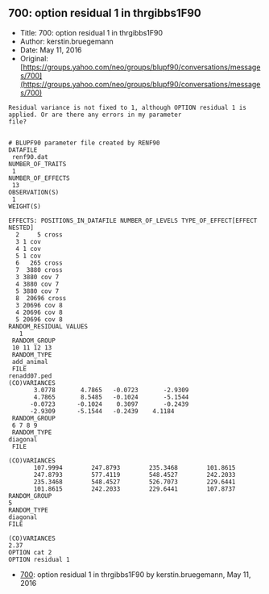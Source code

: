 ## 700: option residual 1 in thrgibbs1F90

- Title: 700: option residual 1 in thrgibbs1F90
- Author: kerstin.bruegemann
- Date: May 11, 2016
- Original: [https://groups.yahoo.com/neo/groups/blupf90/conversations/messages/700](https://groups.yahoo.com/neo/groups/blupf90/conversations/messages/700)

```
Residual variance is not fixed to 1, although OPTION residual 1 is applied. Or are there any errors in my parameter
file?


# BLUPF90 parameter file created by RENF90
DATAFILE
 renf90.dat
NUMBER_OF_TRAITS
 1
NUMBER_OF_EFFECTS
 13
OBSERVATION(S)
 1
WEIGHT(S)
 
EFFECTS: POSITIONS_IN_DATAFILE NUMBER_OF_LEVELS TYPE_OF_EFFECT[EFFECT NESTED]
  2	    5 cross 
  3 1 cov 
  4 1 cov 
  5 1 cov 
  6	  265 cross 
  7	 3880 cross 
  3 3880 cov 7
  4 3880 cov 7
  5 3880 cov 7
  8	 20696 cross 
  3 20696 cov 8
  4 20696 cov 8
  5 20696 cov 8
RANDOM_RESIDUAL VALUES
   1   
 RANDOM_GROUP
 10 11 12 13
 RANDOM_TYPE
 add_animal
 FILE
renadd07.ped						    
(CO)VARIANCES
       3.0778	    4.7865	 -0.0723       -2.9309		
       4.7865	    8.5485	 -0.1024       -5.1544		
      -0.0723	   -0.1024	  0.3097       -0.2439		
      -2.9309	   -5.1544	 -0.2439	4.1184		
 RANDOM_GROUP
 6 7 8 9
 RANDOM_TYPE
diagonal
 FILE
					       
(CO)VARIANCES
       107.9994        247.8793        235.3468        101.8615       
       247.8793        577.4119        548.4527        242.2033       
       235.3468        548.4527        526.7073        229.6441       
       101.8615        242.2033        229.6441        107.8737       
RANDOM_GROUP
5
RANDOM_TYPE
diagonal
FILE

(CO)VARIANCES
2.37
OPTION cat 2
OPTION residual 1
```

- [700](0700.md): option residual 1 in thrgibbs1F90 by kerstin.bruegemann, May 11, 2016
